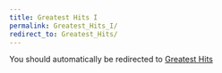 ```yaml
---
title: Greatest Hits I
permalink: Greatest_Hits_I/
redirect_to: Greatest_Hits/
---
```


You should automatically be redirected to [Greatest Hits](Greatest_Hits/)
